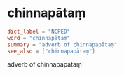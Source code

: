# chinnapātaṃ

``` toml
dict_label = "NCPED"
word = "chinnapātaṃ"
summary = "adverb of chinnapapātaṃ"
see_also = ["chinnapapātaṃ"]
```

adverb of chinnapapātaṃ


